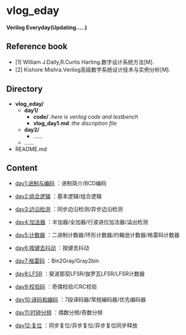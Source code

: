 # vlog_eday
**Verilog Everyday(Updating.....)**

## Reference book
- [1] William J.Dally,R.Curtis Harting.数字设计系统方法[M].
- [2] Kishore Mishra.Verilog高级数字系统设计技术与实例分析[M].

## Directory
- **vlog_eday/**
    - **day1/**
        - **code/** :_here is verilog code and testbench_
        - **vlog_day1.md** :_the discription file_
    - **day2/**
        - ......
    - ......
- README.md

## Content

- [day1:进制与编码](./vlog_eday/day1/vlog_day1.md)
：进制简介/BCD编码

- [day2:组合逻辑](./vlog_eday/day2/vlog_day2.md)
：基本逻辑/组合逻辑

- [day3:边沿检测](./vlog_eday/day3/vlog_day3.md)
：同步边沿检测/异步边沿检测

- [day4:加法器](./vlog_eday/day4/vlog_day4.md)
：半加器/全加器/行波进位加法器/溢出检测

- [day5:计数器](./vlog_eday/day5/vlog_day5.md)
：二进制计数器/环形计数器/约翰逊计数器/格雷码计数器

- [day6:按键去抖动](./vlog_eday/day6/vlog_day6.md)
：按键去抖动

- [day7:格雷码](./vlog_eday/day7/vlog_day7.md)
：Bin2Gray/Gray2bin

- [day8:LFSR](./vlog_eday/day8/vlog_day8.md)
：斐波那契LFSR/伽罗瓦LFSR/LFSR计数器

- [day9:校验码](./vlog_eday/day9/vlog_day9.md)
：奇偶校验/CRC校验

- [day10:译码和编码](./vlog_eday/day10/vlog_day10.md)
：7段译码器/常规编码器/优先编码器

- [day11:时钟分频](./vlog_eday/day11/vlog_day11.md)
：偶数分频/奇数分频

- [day12:复位](./vlog_eday/day12/vlog_day12.md)
：同步复位/异步复位/异步复位同步释放